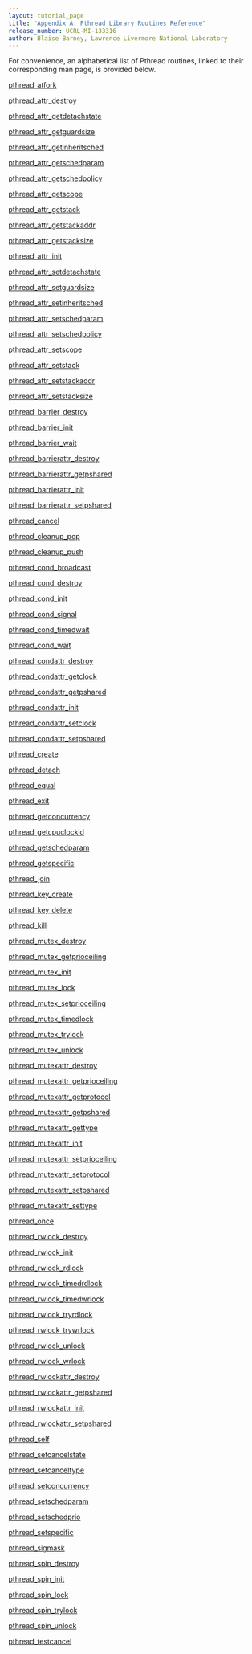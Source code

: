 ```yaml
---
layout: tutorial_page 
title: "Appendix A: Pthread Library Routines Reference"
release_number: UCRL-MI-133316
author: Blaise Barney, Lawrence Livermore National Laboratory
---
```


For convenience, an alphabetical list of Pthread routines, linked to their corresponding man page, is provided below.

<a href='../man/pthread_atfork.txt'>pthread_atfork </a>

<a href='../man/pthread_attr_destroy.txt'>pthread_attr_destroy </a>

<a href='../man/pthread_attr_getdetachstate.txt'>pthread_attr_getdetachstate </a>

<a href='../man/pthread_attr_getguardsize.txt'>pthread_attr_getguardsize </a>

<a href='../man/pthread_attr_getinheritsched.txt'>pthread_attr_getinheritsched </a>

<a href='../man/pthread_attr_getschedparam.txt'>pthread_attr_getschedparam </a>

<a href='../man/pthread_attr_getschedpolicy.txt'>pthread_attr_getschedpolicy </a>

<a href='../man/pthread_attr_getscope.txt'>pthread_attr_getscope </a>

<a href='../man/pthread_attr_getstack.txt'>pthread_attr_getstack </a>

<a href='../man/pthread_attr_getstackaddr.txt'>pthread_attr_getstackaddr </a>

<a href='../man/pthread_attr_getstacksize.txt'>pthread_attr_getstacksize </a>

<a href='../man/pthread_attr_init.txt'>pthread_attr_init </a>

<a href='../man/pthread_attr_setdetachstate.txt'>pthread_attr_setdetachstate </a>

<a href='../man/pthread_attr_setguardsize.txt'>pthread_attr_setguardsize </a>

<a href='../man/pthread_attr_setinheritsched.txt'>pthread_attr_setinheritsched </a>

<a href='../man/pthread_attr_setschedparam.txt'>pthread_attr_setschedparam </a>

<a href='../man/pthread_attr_setschedpolicy.txt'>pthread_attr_setschedpolicy </a>

<a href='../man/pthread_attr_setscope.txt'>pthread_attr_setscope </a>

<a href='../man/pthread_attr_setstack.txt'>pthread_attr_setstack </a>

<a href='../man/pthread_attr_setstackaddr.txt'>pthread_attr_setstackaddr </a>

<a href='../man/pthread_attr_setstacksize.txt'>pthread_attr_setstacksize </a>

<a href='../man/pthread_barrier_destroy.txt'>pthread_barrier_destroy </a>

<a href='../man/pthread_barrier_init.txt'>pthread_barrier_init </a>

<a href='../man/pthread_barrier_wait.txt'>pthread_barrier_wait </a>

<a href='../man/pthread_barrierattr_destroy.txt'>pthread_barrierattr_destroy </a>

<a href='../man/pthread_barrierattr_getpshared.txt'>pthread_barrierattr_getpshared </a>

<a href='../man/pthread_barrierattr_init.txt'>pthread_barrierattr_init </a>

<a href='../man/pthread_barrierattr_setpshared.txt'>pthread_barrierattr_setpshared </a>

<a href='../man/pthread_cancel.txt'>pthread_cancel </a>

<a href='../man/pthread_cleanup_pop.txt'>pthread_cleanup_pop </a>

<a href='../man/pthread_cleanup_push.txt'>pthread_cleanup_push </a>

<a href='../man/pthread_cond_broadcast.txt'>pthread_cond_broadcast </a>

<a href='../man/pthread_cond_destroy.txt'>pthread_cond_destroy </a>

<a href='../man/pthread_cond_init.txt'>pthread_cond_init </a>

<a href='../man/pthread_cond_signal.txt'>pthread_cond_signal </a>

<a href='../man/pthread_cond_timedwait.txt'>pthread_cond_timedwait </a>

<a href='../man/pthread_cond_wait.txt'>pthread_cond_wait </a>

<a href='../man/pthread_condattr_destroy.txt'>pthread_condattr_destroy </a>

<a href='../man/pthread_condattr_getclock.txt'>pthread_condattr_getclock </a>

<a href='../man/pthread_condattr_getpshared.txt'>pthread_condattr_getpshared </a>

<a href='../man/pthread_condattr_init.txt'>pthread_condattr_init </a>

<a href='../man/pthread_condattr_setclock.txt'>pthread_condattr_setclock </a>

<a href='../man/pthread_condattr_setpshared.txt'>pthread_condattr_setpshared </a>

<a href='../man/pthread_create.txt'>pthread_create </a>

<a href='../man/pthread_detach.txt'>pthread_detach </a>

<a href='../man/pthread_equal.txt'>pthread_equal </a>

<a href='../man/pthread_exit.txt'>pthread_exit </a>

<a href='../man/pthread_getconcurrency.txt'>pthread_getconcurrency </a>

<a href='../man/pthread_getcpuclockid.txt'>pthread_getcpuclockid </a>

<a href='../man/pthread_getschedparam.txt'>pthread_getschedparam </a>

<a href='../man/pthread_getspecific.txt'>pthread_getspecific </a>

<a href='../man/pthread_join.txt'>pthread_join </a>

<a href='../man/pthread_key_create.txt'>pthread_key_create </a>

<a href='../man/pthread_key_delete.txt'>pthread_key_delete </a>

<a href='../man/pthread_kill.txt'>pthread_kill </a>

<a href='../man/pthread_mutex_destroy.txt'>pthread_mutex_destroy </a>

<a href='../man/pthread_mutex_getprioceiling.txt'>pthread_mutex_getprioceiling </a>

<a href='../man/pthread_mutex_init.txt'>pthread_mutex_init </a>

<a href='../man/pthread_mutex_lock.txt'>pthread_mutex_lock </a>

<a href='../man/pthread_mutex_setprioceiling.txt'>pthread_mutex_setprioceiling </a>

<a href='../man/pthread_mutex_timedlock.txt'>pthread_mutex_timedlock </a>

<a href='../man/pthread_mutex_trylock.txt'>pthread_mutex_trylock </a>

<a href='../man/pthread_mutex_unlock.txt'>pthread_mutex_unlock </a>

<a href='../man/pthread_mutexattr_destroy.txt'>pthread_mutexattr_destroy </a>

<a href='../man/pthread_mutexattr_getprioceiling.txt'>pthread_mutexattr_getprioceiling </a>

<a href='../man/pthread_mutexattr_getprotocol.txt'>pthread_mutexattr_getprotocol </a>

<a href='../man/pthread_mutexattr_getpshared.txt'>pthread_mutexattr_getpshared </a>

<a href='../man/pthread_mutexattr_gettype.txt'>pthread_mutexattr_gettype </a>

<a href='../man/pthread_mutexattr_init.txt'>pthread_mutexattr_init </a>

<a href='../man/pthread_mutexattr_setprioceiling.txt'>pthread_mutexattr_setprioceiling </a>

<a href='../man/pthread_mutexattr_setprotocol.txt'>pthread_mutexattr_setprotocol </a>

<a href='../man/pthread_mutexattr_setpshared.txt'>pthread_mutexattr_setpshared </a>

<a href='../man/pthread_mutexattr_settype.txt'>pthread_mutexattr_settype </a>

<a href='../man/pthread_once.txt'>pthread_once </a>

<a href='../man/pthread_rwlock_destroy.txt'>pthread_rwlock_destroy </a>

<a href='../man/pthread_rwlock_init.txt'>pthread_rwlock_init </a>

<a href='../man/pthread_rwlock_rdlock.txt'>pthread_rwlock_rdlock </a>

<a href='../man/pthread_rwlock_timedrdlock.txt'>pthread_rwlock_timedrdlock </a>

<a href='../man/pthread_rwlock_timedwrlock.txt'>pthread_rwlock_timedwrlock </a>

<a href='../man/pthread_rwlock_tryrdlock.txt'>pthread_rwlock_tryrdlock </a>

<a href='../man/pthread_rwlock_trywrlock.txt'>pthread_rwlock_trywrlock </a>

<a href='../man/pthread_rwlock_unlock.txt'>pthread_rwlock_unlock </a>

<a href='../man/pthread_rwlock_wrlock.txt'>pthread_rwlock_wrlock </a>

<a href='../man/pthread_rwlockattr_destroy.txt'>pthread_rwlockattr_destroy </a>

<a href='../man/pthread_rwlockattr_getpshared.txt'>pthread_rwlockattr_getpshared </a>

<a href='../man/pthread_rwlockattr_init.txt'>pthread_rwlockattr_init </a>

<a href='../man/pthread_rwlockattr_setpshared.txt'>pthread_rwlockattr_setpshared </a>

<a href='../man/pthread_self.txt'>pthread_self </a>

<a href='../man/pthread_setcancelstate.txt'>pthread_setcancelstate </a>

<a href='../man/pthread_setcanceltype.txt'>pthread_setcanceltype </a>

<a href='../man/pthread_setconcurrency.txt'>pthread_setconcurrency </a>

<a href='../man/pthread_setschedparam.txt'>pthread_setschedparam </a>

<a href='../man/pthread_setschedprio.txt'>pthread_setschedprio </a>

<a href='../man/pthread_setspecific.txt'>pthread_setspecific </a>

<a href='../man/pthread_sigmask.txt'>pthread_sigmask </a>

<a href='../man/pthread_spin_destroy.txt'>pthread_spin_destroy </a>

<a href='../man/pthread_spin_init.txt'>pthread_spin_init </a>

<a href='../man/pthread_spin_lock.txt'>pthread_spin_lock </a>

<a href='../man/pthread_spin_trylock.txt'>pthread_spin_trylock </a>

<a href='../man/pthread_spin_unlock.txt'>pthread_spin_unlock </a>

<a href='../man/pthread_testcancel.txt'>pthread_testcancel</a>
